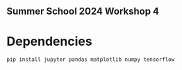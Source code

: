 ## Summer School 2024 Workshop 4

# Dependencies

```bash
pip install jupyter pandas matplotlib numpy tensorflow
```
